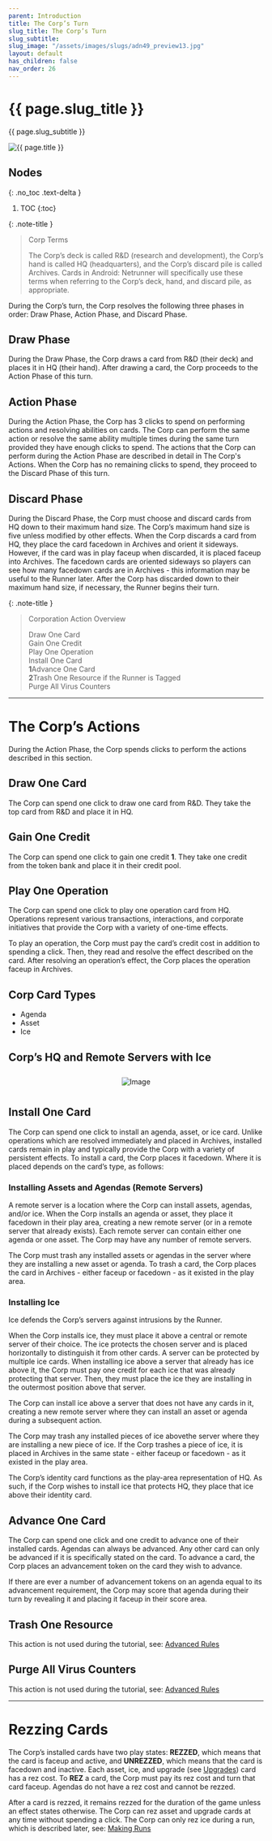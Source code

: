 ```yaml
---
parent: Introduction
title: The Corp’s Turn
slug_title: The Corp’s Turn
slug_subtitle:
slug_image: "/assets/images/slugs/adn49_preview13.jpg"
layout: default
has_children: false
nav_order: 26
---
```

<div class="slug">
    <div class="title-container">
        <h1 class="page-slug_title">{{ page.slug_title }}</h1>
        <p class="page-slug_subtitle">{{ page.slug_subtitle }}</p>
    </div>
    <div class="image-container faded-left">
        <img src="{{ page.slug_image | relative_url }}" alt="{{ page.title }}" />
    </div>
</div>

## Nodes
{: .no_toc .text-delta }
1. TOC
{:toc}

{: .note-title }
> Corp Terms
>
> The Corp’s deck is called R&D (research and development), the Corp’s hand is called HQ (headquarters), and the Corp’s discard
pile is called Archives. Cards in Android: Netrunner will specifically use these terms when referring to the Corp’s deck, hand, and
discard pile, as appropriate.

During the Corp’s turn, the Corp resolves the following three phases in order: Draw Phase, Action Phase, and Discard Phase.

## Draw Phase
During the Draw Phase, the Corp draws a card from R&D (their deck) and places it in HQ (their hand). After drawing a card, the Corp proceeds to the Action Phase of this turn.

## Action Phase
During the Action Phase, the Corp has 3 clicks to spend on performing actions and resolving abilities on cards. The Corp can perform the same action or resolve the same ability multiple times during the same turn provided they have enough clicks to spend. The
actions that the Corp can perform during the Action Phase are described in detail in The Corp's Actions. When the Corp has no remaining clicks to spend, they proceed to the Discard Phase of this turn.

## Discard Phase
During the Discard Phase, the Corp must choose and discard cards from HQ down to their maximum hand size. The Corp’s maximum hand size is five unless modified by other effects. When the Corp discards a card from HQ, they place the card facedown in Archives and orient it
sideways. However, if the card was in play faceup when discarded, it is placed faceup into Archives. The facedown cards are oriented sideways so players can see how many facedown cards are in Archives - this information may be useful to the Runner later. After the Corp has discarded down to their maximum hand size, if necessary, the Runner begins their turn.

{: .note-title }
> Corporation Action Overview
>
> <span class="nric-blue click"></span> Draw One Card<br>
> <span class="nric-blue click"></span> Gain One Credit<br>
> <span class="nric-blue click"></span> Play One Operation<br>
> <span class="nric-blue click"></span> Install One Card<br>
> <span class="nric-blue click"></span><span class="blue-font"> **1**</span><span class="nric-blue credit"></span>Advance One Card<br>
> <span class="nric-blue click"></span><span class="blue-font"> **2**</span><span class="nric-blue credit"></span>Trash One Resource if the Runner is Tagged<br>
> <span class="nric-blue click"></span><span class="nric-blue click"></span><span class="nric-blue click"></span> Purge All Virus Counters

<hr>

# The Corp’s Actions

During the Action Phase, the Corp spends clicks to perform the actions described in this section.

## Draw One Card
The Corp can spend one click to draw one card from R&D. They take the top card from R&D and place it in HQ.

## Gain One Credit
The Corp can spend one click to gain one credit <span class="blue-font"> **1**</span><span class="nric credit"></span>. They take one credit from the token bank and place it in their credit pool.

## Play One Operation
The Corp can spend one click to play one operation card from HQ. Operations represent various transactions, interactions, and corporate initiatives that provide the Corp with a variety of one-time effects.

To play an operation, the Corp must pay the card’s credit cost in addition to spending a click. Then, they read and resolve the effect described on the card. After resolving an operation’s effect, the Corp places the operation faceup in Archives.

## Corp Card Types
- Agenda
- Asset
- Ice

## Corp’s HQ and Remote Servers with Ice

<div style="text-align: center; margin-top: 0; padding-top: 0;">
    <img src="/assets/images/introduction/corps_turn/servers.jpg" alt="Image" style="margin: 10px;" />
</div>

## Install One Card
The Corp can spend one click to install an agenda, asset, or ice card. Unlike operations which are resolved immediately and placed in Archives, installed cards remain in play and typically provide the Corp with a variety of persistent effects. To install a card, the Corp places it facedown. Where it is placed depends on the card’s type, as follows:

### Installing Assets and Agendas (Remote Servers)
A remote server is a location where the Corp can install assets, agendas, and/or ice. When the Corp installs an agenda or asset, they place it facedown in their play area, creating a new remote server (or in a remote server that already exists). Each remote server can contain either one agenda or one asset. The Corp may have any number of remote servers.

The Corp must trash any installed assets or agendas in the server where they are installing a new asset or agenda. To trash a card, the Corp places the card in Archives - either faceup or facedown - as it existed in the play area.

### Installing Ice
Ice defends the Corp’s servers against intrusions by the Runner.

When the Corp installs ice, they must place it above a central or remote server of their choice. The ice protects the chosen server and is placed horizontally to distinguish it from other cards. A server can be protected by multiple ice cards. When installing ice
above a server that already has ice above it, the Corp must pay one credit for each ice that was already protecting that server. Then, they must place the ice they are installing in the outermost position above that server.

The Corp can install ice above a server that does not have any cards in it, creating a new remote server where they can install an asset or agenda during a subsequent action.

The Corp may trash any installed pieces of ice abovethe server where they are installing a new piece of ice. If the Corp trashes a piece of ice, it is placed in Archives in the same state - either faceup or facedown - as it existed in the play area.

The Corp’s identity card functions as the play-area representation of HQ. As such, if the Corp wishes to install ice that protects HQ, they place that ice above their identity card.

## Advance One Card
The Corp can spend one click and one credit to advance one of their installed cards. Agendas can always be advanced. Any other card can only be advanced if it is specifically stated on the card. To advance a card, the Corp places an advancement token on the card they wish to advance.

If there are ever a number of advancement tokens on an agenda equal to its advancement requirement, the Corp may score that agenda during their turn by revealing it and placing it faceup in their score area.

## Trash One Resource
This action is not used during the tutorial, see: [Advanced Rules](/docs/advanced/additional)

## Purge All Virus Counters
This action is not used during the tutorial, see: [Advanced Rules](/docs/advanced/additional)

<HR>

# Rezzing Cards

The Corp’s installed cards have two play states: **REZZED**, which means that the card is faceup and active, and **UNREZZED**, which means that the card is facedown and inactive. Each asset, ice, and upgrade (see [Upgrades](/docs/advanced/effects)) card has a rez cost. To **REZ** a card, the Corp must pay its rez cost and turn that card faceup. Agendas do not have a rez cost and cannot be rezzed.

After a card is rezzed, it remains rezzed for the duration of the game unless an effect states otherwise. The Corp can rez asset and upgrade cards at any time without spending a click. The Corp can only rez ice during a run, which is described later, see: [Making Runs](/docs/introduction/runners_turn/#making-runs)

<div class="nav-buttons">
  <a href="/docs/introduction/playing" class="nav-button prev" aria-label="Previous page">
    <div class="nav-item"></div>
  </a>
  <a href="/docs/introduction/runners_turn" class="nav-button next" aria-label="Next page">
    <div class="nav-item"></div>
  </a>
</div>
